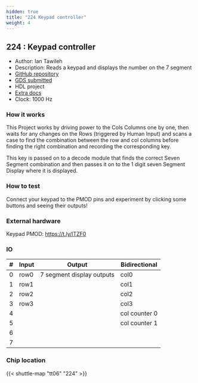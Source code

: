 ```yaml
---
hidden: true
title: "224 Keypad controller"
weight: 4
---
```


## 224 : Keypad controller

* Author: Ian Tawileh
* Description: Reads a keypad and displays the number on the 7 segment
* [GitHub repository](https://github.com/mattvenn/tt06-ian-keypad-controller)
* [GDS submitted](https://github.com/mattvenn/tt06-ian-keypad-controller/actions/runs/8621402325)
* HDL project
* [Extra docs]()
* Clock: 1000 Hz

<!---

This file is used to generate your project datasheet. Please fill in the information below and delete any unused
sections.

You can also include images in this folder and reference them in the markdown. Each image must be less than
512 kb in size, and the combined size of all images must be less than 1 MB.
-->


### How it works

This Project works by driving power to the Cols Columns one by one, then waits for any changes on the Rows (triggered by Human Input) and scans a case to find the combination between the row and col columns before finding the right combination and recording the corresponding key.

This key is passed on to a decode module that finds the correct Seven Segment combination and then passes it on to the 1 digit seven Segment Display where it is displayed.

### How to test

Connect your keypad to the PMOD pins and experiment by clicking some buttons and seeing their outputs!

### External hardware

Keypad PMOD: https://t.ly/lTZF0


### IO

| #             | Input    | Output   | Bidirectional   |
| ------------- | -------- | -------- | --------------- |
| 0 | row0  | 7 segment display outputs  | col0        |
| 1 | row1  |   | col1        |
| 2 | row2  |   | col2        |
| 3 | row3  |   | col3        |
| 4 |   |   | col counter 0        |
| 5 |   |   | col counter 1        |
| 6 |   |   |         |
| 7 |   |   |         |


### Chip location

{{< shuttle-map "tt06" "224" >}}
